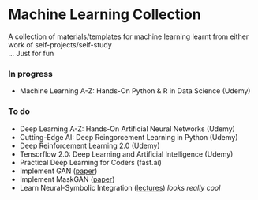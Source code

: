 # Machine Learning Collection
 A collection of materials/templates for machine learning learnt from either work of self-projects/self-study </br>
 ... Just for fun 

### In progress
 - Machine Learning A-Z: Hands-On Python & R in Data Science (Udemy)

### To do
 - Deep Learning A-Z: Hands-On Artificial Neural Networks (Udemy)
 - Cutting-Edge AI: Deep Reingorcement Learning in Python (Udemy)
 - Deep Reinforcement Learning 2.0 (Udemy)
 - Tensorflow 2.0: Deep Learning and Artificial Intelligence (Udemy)
 - Practical Deep Learning for Coders (fast.ai)
 - Implement GAN ([paper](https://arxiv.org/abs/1406.2661))
 - Implement MaskGAN ([paper](https://arxiv.org/abs/1801.07736))
 - Learn Neural-Symbolic Integration ([lectures](http://www.neural-symbolic.org/)) *looks really cool*
